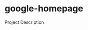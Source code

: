 <h1>google-homepage</h1>
<p>
<link href="http://www.theodinproject.com/web-development-101/html-css?ref=lnav">Project Description</link>
